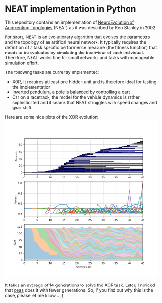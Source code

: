 
# NEAT implementation in Python

This repository contains an implementation of [NeuroEvolution of Augmenting Topologies](http://nn.cs.utexas.edu/downloads/papers/stanley.ec02.pdf) (NEAT) as it was described by Ken Stanley in 2002.

For short, NEAT is an evolutionary algorithm that evolves the parameters and the topology of an artifical neural network. It typically requires the definition of a task specific performence measure (the fitness function) that needs to be evaluated by simulating the beahviour of each individual. Therefore, NEAT works fine for small networks and tasks with manageable simulation effort.

The following tasks are currently implemented:

- XOR, it requires at least one hidden unit and is therefore ideal for testing the implementation
- Inverted pendulum, a pole is balanced by controlling a cart
- Car on a racetrack, the model for the vehicle dynamics is rather sophisticated and it seams that NEAT struggles with speed changes and gear shift

Here are some nice plots of the XOR evolution:
![XOR Evolution](results/XorTask_4/statistics.png)

It takes an average of 14 generations to solve the XOR task. Later, I noticed that [peas](https://github.com/noio/peas) does it with fewer generations. So, if you find out why this is the case, please let me know... ;)
